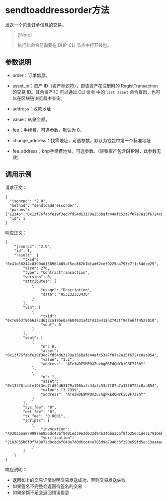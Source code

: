 # sendtoaddressorder方法

发送一个包含订单信息的交易。

>  [!Note]
>
>   执行此命令前需要在 BHP-CLI 节点中打开钱包。

## 参数说明

- order：订单信息。

- asset_id：资产 ID（资产标识符），即该资产在注册时的 RegistTransaction 的交易 ID。其余资产 ID 可以通过 CLI 命令 中的 `list asset` 命令查询，也可以在区块链浏览器中查询。

- address：收款地址

- value：转账金额。

- fee：手续费，可选参数，默认为 0。

- change_address：找零地址，可选参数，默认为钱包中第一个标准地址

- fee_address：bhp手续费地址，可选参数。（转账资产包含BHP时，此参数无效）

## 调用示例

请求正文：

```
{
  "jsonrpc": "2.0",
  "method": "sendtoaddressorder",
  "params": ["12346","0x13f76fabfe19f3ec7fd54d63179a156bafc44afc53a7f07a7a15f6724c0aa854","ATe3wDE9MPQXZuvhgPREdQNYkiCBF7JShY",1.2,0,"ATe3wDE9MPQXZuvhgPREdQNYkiCBF7JShY","ATe3wDE9MPQXZuvhgPREdQNYkiCBF7JShY"],
  "id": 1
}
```

响应正文：

```
{
    "jsonrpc": "2.0",
    "id": 1,
    "result": {
        "txid": "0x41d38244c83994d158964b85af5ec862b1bfad62ce59225a4793e7f1c54dee29",
        "size": 270,
        "type": "ContractTransaction",
        "version": 0,
        "attributes": [
            {
                "usage": "Description",
                "data": "053132333436"
            }
        ],
        "vin": [
            {
                "txid": "0xfe863f866617cd632ca19be0a4684931a42fd13e418a2743ff9efe6ff4527010",
                "vout": 0
            }
        ],
        "vout": [
            {
                "n": 0,
                "asset": "0x13f76fabfe19f3ec7fd54d63179a156bafc44afc53a7f07a7a15f6724c0aa854",
                "value": "1.2",
                "address": "ATe3wDE9MPQXZuvhgPREdQNYkiCBF7JShY"
            },
            {
                "n": 1,
                "asset": "0x13f76fabfe19f3ec7fd54d63179a156bafc44afc53a7f07a7a15f6724c0aa854",
                "value": "3.7999",
                "address": "ATe3wDE9MPQXZuvhgPREdQNYkiCBF7JShY"
            }
        ],
        "sys_fee": "0",
        "net_fee": "0",
        "tx_fee": "0.0001",
        "scripts": [
            {
                "invocation": "402036ea879997a6856dc43bf9d81ed39e3d632d94b34bba3cbf8fb25031de31791b6b18ce85f1283ae92abaf078a3e1305d503a13a948f68f73873458c65bbb3a",
                "verification": "2103855b6f0f748072d0cedaf048e7d0d6cc4ce705d9e7940cbf290e59fd5ec13aa4ac"
            }
        ]
    }
}
```

响应说明：

- 返回如上的交易详情说明交易发送成功，否则交易发送失败
- 如果签名不完整会返回待签名的交易
- 如果余额不足会返回错误信息
